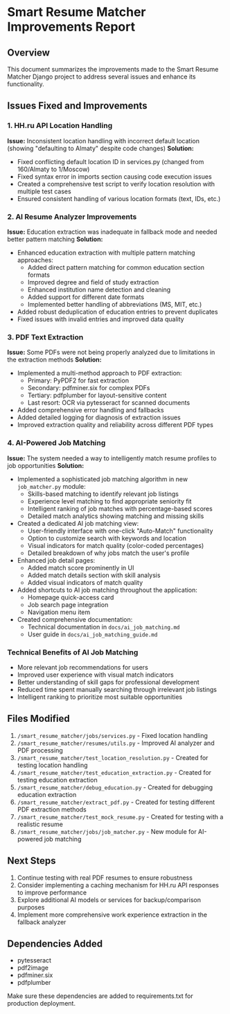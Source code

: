 # Smart Resume Matcher Improvements Report

## Overview

This document summarizes the improvements made to the Smart Resume Matcher Django project to address several issues and enhance its functionality.

## Issues Fixed and Improvements

### 1. HH.ru API Location Handling

**Issue:** Inconsistent location handling with incorrect default location (showing "defaulting to Almaty" despite code changes)
**Solution:**
- Fixed conflicting default location ID in services.py (changed from 160/Almaty to 1/Moscow)
- Fixed syntax error in imports section causing code execution issues
- Created a comprehensive test script to verify location resolution with multiple test cases
- Ensured consistent handling of various location formats (text, IDs, etc.)

### 2. AI Resume Analyzer Improvements

**Issue:** Education extraction was inadequate in fallback mode and needed better pattern matching
**Solution:**
- Enhanced education extraction with multiple pattern matching approaches:
  - Added direct pattern matching for common education section formats
  - Improved degree and field of study extraction
  - Enhanced institution name detection and cleaning
  - Added support for different date formats
  - Implemented better handling of abbreviations (MS, MIT, etc.)
- Added robust deduplication of education entries to prevent duplicates
- Fixed issues with invalid entries and improved data quality

### 3. PDF Text Extraction

**Issue:** Some PDFs were not being properly analyzed due to limitations in the extraction methods
**Solution:**
- Implemented a multi-method approach to PDF extraction:
  - Primary: PyPDF2 for fast extraction
  - Secondary: pdfminer.six for complex PDFs
  - Tertiary: pdfplumber for layout-sensitive content
  - Last resort: OCR via pytesseract for scanned documents
- Added comprehensive error handling and fallbacks
- Added detailed logging for diagnosis of extraction issues
- Improved extraction quality and reliability across different PDF types

### 4. AI-Powered Job Matching

**Issue:** The system needed a way to intelligently match resume profiles to job opportunities 
**Solution:**
- Implemented a sophisticated job matching algorithm in new `job_matcher.py` module:
  - Skills-based matching to identify relevant job listings
  - Experience level matching to find appropriate seniority fit
  - Intelligent ranking of job matches with percentage-based scores
  - Detailed match analytics showing matching and missing skills
- Created a dedicated AI job matching view:
  - User-friendly interface with one-click "Auto-Match" functionality
  - Option to customize search with keywords and location
  - Visual indicators for match quality (color-coded percentages)
  - Detailed breakdown of why jobs match the user's profile
- Enhanced job detail pages:
  - Added match score prominently in UI
  - Added match details section with skill analysis
  - Added visual indicators of match quality
- Added shortcuts to AI job matching throughout the application:
  - Homepage quick-access card
  - Job search page integration
  - Navigation menu item
- Created comprehensive documentation:
  - Technical documentation in `docs/ai_job_matching.md`
  - User guide in `docs/ai_job_matching_guide.md`

### Technical Benefits of AI Job Matching

- More relevant job recommendations for users
- Improved user experience with visual match indicators
- Better understanding of skill gaps for professional development
- Reduced time spent manually searching through irrelevant job listings
- Intelligent ranking to prioritize most suitable opportunities

## Files Modified

1. `/smart_resume_matcher/jobs/services.py` - Fixed location handling
2. `/smart_resume_matcher/resumes/utils.py` - Improved AI analyzer and PDF processing
3. `/smart_resume_matcher/test_location_resolution.py` - Created for testing location handling
4. `/smart_resume_matcher/test_education_extraction.py` - Created for testing education extraction
5. `/smart_resume_matcher/debug_education.py` - Created for debugging education extraction
6. `/smart_resume_matcher/extract_pdf.py` - Created for testing different PDF extraction methods
7. `/smart_resume_matcher/test_mock_resume.py` - Created for testing with a realistic resume
8. `/smart_resume_matcher/jobs/job_matcher.py` - New module for AI-powered job matching

## Next Steps

1. Continue testing with real PDF resumes to ensure robustness
2. Consider implementing a caching mechanism for HH.ru API responses to improve performance
3. Explore additional AI models or services for backup/comparison purposes
4. Implement more comprehensive work experience extraction in the fallback analyzer

## Dependencies Added

- pytesseract
- pdf2image
- pdfminer.six
- pdfplumber

Make sure these dependencies are added to requirements.txt for production deployment.
